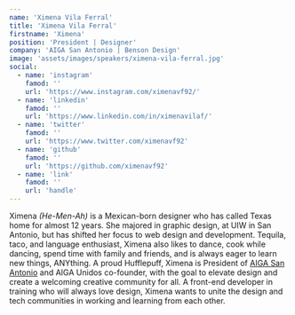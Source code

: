 ```yaml
---
name: 'Ximena Vila Ferral'
title: 'Ximena Vila Ferral'
firstname: 'Ximena'
position: 'President | Designer'
company: 'AIGA San Antonio | Benson Design'
image: 'assets/images/speakers/ximena-vila-ferral.jpg'
social:
  - name: 'instagram'
    famod: ''
    url: 'https://www.instagram.com/ximenavf92/'
  - name: 'linkedin'
    famod: ''
    url: 'https://www.linkedin.com/in/ximenavilaf/'
  - name: 'twitter'
    famod: ''
    url: 'https://www.twitter.com/ximenavf92'
  - name: 'github'
    famod: ''
    url: 'https://github.com/ximenavf92'
  - name: 'link'
    famod: ''
    url: 'handle'
---
```


Ximena *(He-Men-Ah)* is a Mexican-born designer who has called Texas home for almost 12 years. She majored in graphic design, at UIW in San Antonio, but has shifted her focus to web design and development. Tequila, taco, and language enthusiast, Ximena also likes to dance, cook while dancing, spend time with family and friends, and is always eager to learn new things, ANYthing. A proud Hufflepuff, Ximena is President of [AIGA San Antonio](https://sanantonio.aiga.org/) and AIGA Unidos co-founder, with the goal to elevate design and create a welcoming creative community for all. A front-end developer in training who will always love design, Ximena wants to unite the design and tech communities in working and learning from each other.